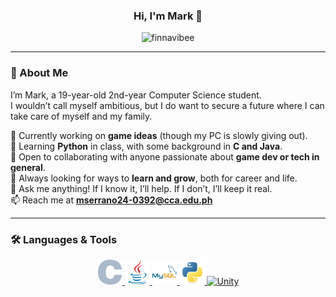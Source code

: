 <h3 align="center">Hi, I'm Mark 👋</h3>

<p align="center"> 
  <img src="https://komarev.com/ghpvc/?username=finnavibee&label=Profile%20views&color=0e75b6&style=flat" alt="finnavibee" /> 
</p>

---

### 👨 About Me  
I’m Mark, a 19-year-old 2nd-year Computer Science student.  
I wouldn’t call myself ambitious, but I do want to secure a future where I can take care of myself and my family.  

🔭 Currently working on **game ideas** (though my PC is slowly giving out).  
🌱 Learning **Python** in class, with some background in **C and Java**.  
👯 Open to collaborating with anyone passionate about **game dev or tech in general**.  
🤝 Always looking for ways to **learn and grow**, both for career and life.  
💬 Ask me anything! If I know it, I’ll help. If I don’t, I’ll keep it real.  
📫 Reach me at **mserrano24-0392@cca.edu.ph**  

---

### 🛠️ Languages & Tools  
<p align="center"> 
  <a href="https://www.cprogramming.com/" target="_blank" rel="noreferrer"> 
    <img src="https://raw.githubusercontent.com/devicons/devicon/master/icons/c/c-original.svg" alt="C" width="40" height="40"/> 
  </a> 
  <a href="https://www.java.com" target="_blank" rel="noreferrer"> 
    <img src="https://raw.githubusercontent.com/devicons/devicon/master/icons/java/java-original.svg" alt="Java" width="40" height="40"/> 
  </a> 
  <a href="https://www.mysql.com/" target="_blank" rel="noreferrer"> 
    <img src="https://raw.githubusercontent.com/devicons/devicon/master/icons/mysql/mysql-original-wordmark.svg" alt="MySQL" width="40" height="40"/> 
  </a> 
  <a href="https://www.python.org" target="_blank" rel="noreferrer"> 
    <img src="https://raw.githubusercontent.com/devicons/devicon/master/icons/python/python-original.svg" alt="Python" width="40" height="40"/> 
  </a> 
  <a href="https://unity.com/" target="_blank" rel="noreferrer"> 
    <img src="https://www.vectorlogo.zone/logos/unity3d/unity3d-icon.svg" alt="Unity" width="40" height="40"/> 
  </a> 
</p>
